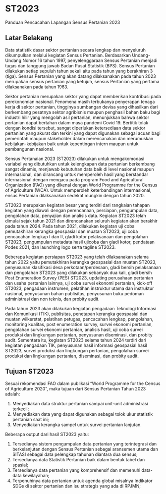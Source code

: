 # ST2023
Panduan Pencacahan Lapangan Sensus Pertanian 2023

## Latar Belakang

Data statistik dasar sektor pertanian secara lengkap dan menyeluruh dikumpulkan melalui kegiatan Sensus Pertanian. Berdasarkan Undang-Undang Nomor 16 tahun 1997, penyelenggaraan Sensus Pertanian menjadi tugas dan tanggung jawab Badan Pusat Statistik (BPS). Sensus Pertanian dilakukan setiap sepuluh tahun sekali aitu pada tahun yang berakhiran 3 (tiga). Sensus Pertanian yang akan datang dilaksanakan pada tahun 2023 merupakan sensus pertanian yang ketujuh, sensus Pertanian yang pertama dilaksanakan pada tahun 1963.

Sektor pertanian merupakan sektor yang dapat memberikan kontribusi pada perekonomian nasional. Fenomena masih terbukanya penyerapan tenaga kerja di sektor pertanian, tingginya sumbangan devisa yang dihasilkan dari berkembang pesatnya sektor agribisnis maupun penghasil bahan baku bagi industri hilir yang mengolah asil pertanian, menunjukkan bahwa sektor pertanian dapat bertahan dalam masa pandemi Covid 19. Bertitik tolak dengan kondisi tersebut, sangat diperlukan ketersediaan data sektor pertanian yang akurat dan terkini yang dapat digunakan sebagai acuan bagi pemerintah maupun stakeholder dalam merencanakan dan merumuskan kebijakan-kebijakan baik untuk kepentingan intern maupun untuk pembangunan nasional.

Sensus Pertanaian 2023 (ST2023) dilakukan untuk mengakomodasi variabel yang dibutuhkan untuk kelengkapan data pertanian berkembang sangat dinamis, menjawab kebutuhan data baik di level nasional maupun internasional, dan dirancang untuk memperoleh hasil yang berstandar internasional dengan mengacu pada program Food and Agricultural Organization (FAO) yang dikenal dengan World Programme for the Census of Agriculture (WCA). Untuk memperoleh keterbandingan internasional, ensus Pertanian dilaksanakan sedekat mungkin dengan tahun 2020.

ST2023 merupakan kegiatan besar yang terdiri dari rangkaian tahapan kegiatan yang diawali dengan perencanaan, persiapan, pengumpulan data, pengolahan data, penyajian dan analisis data. Kegiatan ST2023 telah dimulai sejak tahun 2021 dan direncanakan seluruh kegiatan akan berakhir pada tahun 2024. Pada tahun 2021, dilakukan kegiatan uji coba pemutakhiran kerangka geospasial dan muatan ST2023, uji coba pencacahan lengkap I dan II, gladi kotor pelaksanaan dan pengolahan ST2023, pengumpulan metadata hasil ujicoba dan gladi kotor, pendataan Podes 2021, dan launching logo serta tagline ST2023. 

Beberapa kegiatan persiapan ST2023 yang telah dilaksanakan selama tahun 2022 yaitu pemutakhiran kerangka geospasial dan muatan ST2023, penyusunan klasifikasi desa perkotaan/perdesaan, gladi bersih pelaksanaan dan pengolahan ST2023 yang dilakukan sebanyak dua kali, gladi bersih Post Enumeration Survey (PES) ST2023,
updating perusahaan pertanian dan usaha pertanian lainnya, uji coba survei ekonomi pertanian, kick-off ST2023, pengadaan instrumen, pelatihan instruktur utama dan instruktur nasional, penyusunan bahan publisitas, penyusunan buku pedoman administrasi dan non teknis, dan probity audit.

Pada tahun 2023 akan dilakukan kegiatan pengadaan Teknologi Informasi dan Komunikasi (TIK), publisitas, penetapan kerangka geospasial dan muatan wilkerstat,
pelatihan petugas, pencacahan lengkap, pengolahan, monitoring kualitas, post enumeration survey, survei ekonomi pertanian, pengolahan survei ekonomi pertanian, analisis hasil, uji coba survei produksi dan lingkungan pertanian, penyusunan diseminasi, dan probity audit. Sementara itu, kegiatan ST2023 selama tahun 2024 terdiri dari kegiatan pengadaan TIK, penyusunan hasil informasi geospasial hasil ST2023, survei produksi dan lingkungan pertanian, pengolahan survei produksi dan lingkungan pertanian, diseminasi, dan probity audit.

## Tujuan ST2023

Sesuai rekomendasi FAO dalam publikasi “World Programme for the Census of 
Agriculture 2020”, maka tujuan dari Sensus Pertanian Tahun 2023 adalah:

1. Menyediakan data struktur pertanian sampai unit-unit administrasi terkecil;
2. Menyediakan data yang dapat digunakan sebagai tolok ukur statistik pertanian saat ini;
3. Menyediakan kerangka sampel untuk survei pertanian lanjutan.

Beberapa output dari hasil ST2023 yaitu:

1. Tersedianya sistem pengumpulan data pertanian yang terintegrasi dan berkelanjutan dengan Sensus Pertanian sebagai aransemen utama dan SITASI sebagai data pelengkap tahunan diantara dua sensus;
2. Tersedianya data Statistik Pertanian baik dalam bentuk tabel dan spasial;
3. Tersedianya data pertanian yang komprehensif dan memenuhi data-data kewilayahan;
4. Terpenuhinya data pertanian untuk agenda global misalnya Indikator SDGs di sektor pertanian dan isu strategis yang ada di RPJMN;


